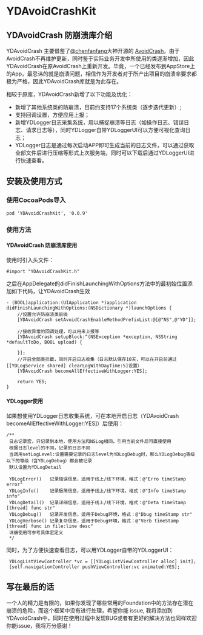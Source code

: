 # YDAvoidCrashKit
## YDAvoidCrash 防崩溃库介绍
YDAvoidCrash 主要借鉴了[@chenfanfang](https://github.com/chenfanfang)大神开源的 [AvoidCrash](https://github.com/chenfanfang/AvoidCrash)。由于AvoidCrash不再维护更新，同时鉴于实际业务开发中所使用的类逐渐增加，因此YDAvoidCrash在原AvoidCrash上重新开发。毕竟，一个已经发布到AppStore上的App，最忌讳的就是崩溃问题，相信作为开发者对于所产出项目的崩溃率要求都极为严格，因此YDAvoidCrash库就是为此存在。

相较于原库，YDAvoidCrash新增了以下功能及优化：

- 新增了其他系统类的防崩溃，目前约支持17个系统类（逐步迭代更新）;
- 支持回调设置，方便应用上报；
- 新增YDLogger日志采集系统，用以捕捉崩溃等日志（如操作日志、错误日志、请求日志等），同时YDLogger自带YDLoggerUI可以方便可视化查询日志；
- YDLogger日志是通过每次启动APP即可生成当前的日志文件，可以通过获取全部文件后进行压缩等形式上次服务端，同时可以下载后通过YDLoggerUI进行快速查看。


## 安装及使用方式
### 使用CocoaPods导入

```
pod 'YDAvoidCrashKit', '0.0.9'
```
### 使用方法

#### YDAvoidCrash 防崩溃库使用

使用时引入头文件：

```
#import "YDAvoidCrashKit.h"
```

之后在AppDelegate的didFinishLaunchingWithOptions方法中的最初始位置添加如下代码，让YDAvoidCrash生效

```
- (BOOL)application:(UIApplication *)application didFinishLaunchingWithOptions:(NSDictionary *)launchOptions {
    //设置允许防崩溃类前缀
    [YDAvoidCrash setAvoidCrashEnableMethodPrefixList:@[@"NS",@"YD"]];
    
    //接收异常的回调处理，可以用来上报等
    [YDAvoidCrash setupBlock:^(NSException *exception, NSString *defaultToDo, BOOL upload) {
            
    }];
    //开启全部类拦截，同时开启日志收集（日志默认保存10天，可以在开启前通过[[YDLogService shared] clearLogWithDayTime:5]设置）
    [YDAvoidCrash becomeAllEffectiveWithLogger:YES];
    
    return YES;
}
```

#### YDLogger使用
如果想使用YDLogger日志收集系统，可在本地开启日志（YDAvoidCrash becomeAllEffectiveWithLogger:YES]）后使用：

```
/**
 日志记录宏，只记录到本地，使用方法和NSLog相同，引用当前文件后可直接使用
 根据日志level的不同，记录的日志不同
 当调用setLogLevel:设置需要记录的日志level为YDLogDebug时，那么YDLogDebug等级以下的等级（含YDLogDebug）都会被记录
 默认设置为YDLogDetail
 
 YDLogError()   记录错误信息，适用于线上/线下环境，格式：@"Erro timeStamp error"
 YDLogInfo()    记录极简信息，适用于线上/线下环境，格式：@"Info timeStamp info"
 YDLogDetail()  记录详细信息，适用于线上/线下环境，格式：@"Deta timeStamp [thread] func str"
 YDLogDebug()   记录开发信息，适用于Debug环境，格式：@"Dbug timeStamp str"
 YDLogVerbose() 记录复杂信息，适用于Debug环境，格式：@"Verb timeStamp [thread] func in file:line desc"
 详细使用可参考具体宏定义
 */
```
同时，为了方便快速查看日志，可以用YDLogger自带的YDLoggerUI：

```
 YDLogListViewController *vc = [[YDLogListViewController alloc] init];
 [self.navigationController pushViewController:vc animated:YES];
```

## 写在最后的话
一个人的精力是有限的，如果你发现了哪些常用的Foundation中的方法存在潜在崩溃的危险，而这个框架中没有进行处理，希望你能 issue, 我将添加到YDAvoidCrash中，同时在使用过程中发现BUG或者有更好的解决方法也同样欢迎你能issue，我将万分感谢！
